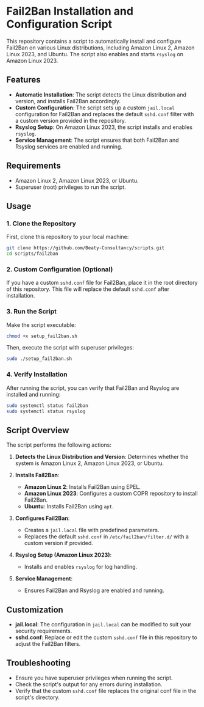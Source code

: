 # Fail2Ban Installation and Configuration Script

This repository contains a script to automatically install and configure Fail2Ban on various Linux distributions, including Amazon Linux 2, Amazon Linux 2023, and Ubuntu. The script also enables and starts `rsyslog` on Amazon Linux 2023.

## Features

- **Automatic Installation**: The script detects the Linux distribution and version, and installs Fail2Ban accordingly.
- **Custom Configuration**: The script sets up a custom `jail.local` configuration for Fail2Ban and replaces the default `sshd.conf` filter with a custom version provided in the repository.
- **Rsyslog Setup**: On Amazon Linux 2023, the script installs and enables `rsyslog`.
- **Service Management**: The script ensures that both Fail2Ban and Rsyslog services are enabled and running.

## Requirements

- Amazon Linux 2, Amazon Linux 2023, or Ubuntu.
- Superuser (root) privileges to run the script.

## Usage

### 1. Clone the Repository

First, clone this repository to your local machine:

```bash
git clone https://github.com/Beaty-Consultancy/scripts.git
cd scripts/fail2ban
```

### 2. Custom Configuration (Optional)

If you have a custom `sshd.conf` file for Fail2Ban, place it in the root directory of this repository. This file will replace the default `sshd.conf` after installation.

### 3. Run the Script

Make the script executable:

```bash
chmod +x setup_fail2ban.sh
```

Then, execute the script with superuser privileges:

```bash
sudo ./setup_fail2ban.sh
```

### 4. Verify Installation

After running the script, you can verify that Fail2Ban and Rsyslog are installed and running:

```bash
sudo systemctl status fail2ban
sudo systemctl status rsyslog
```

## Script Overview

The script performs the following actions:

1. **Detects the Linux Distribution and Version**: Determines whether the system is Amazon Linux 2, Amazon Linux 2023, or Ubuntu.

2. **Installs Fail2Ban**:
   - **Amazon Linux 2**: Installs Fail2Ban using EPEL.
   - **Amazon Linux 2023**: Configures a custom COPR repository to install Fail2Ban.
   - **Ubuntu**: Installs Fail2Ban using `apt`.

3. **Configures Fail2Ban**:
   - Creates a `jail.local` file with predefined parameters.
   - Replaces the default `sshd.conf` in `/etc/fail2ban/filter.d/` with a custom version if provided.

4. **Rsyslog Setup (Amazon Linux 2023)**:
   - Installs and enables `rsyslog` for log handling.

5. **Service Management**:
   - Ensures Fail2Ban and Rsyslog are enabled and running.

## Customization

- **jail.local**: The configuration in `jail.local` can be modified to suit your security requirements.
- **sshd.conf**: Replace or edit the custom `sshd.conf` file in this repository to adjust the Fail2Ban filters.

## Troubleshooting

- Ensure you have superuser privileges when running the script.
- Check the script's output for any errors during installation.
- Verify that the custom `sshd.conf` file replaces the original conf file in the script's directory.